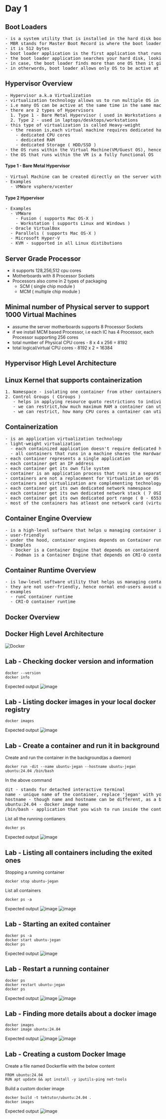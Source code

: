 # Day 1

## Boot Loaders
<pre>
- is a system utility that is installed in the hard disk boot sector( byte 0, sector 0 )
- MBR stands for Master Boot Record is where the boot loader application is installed
- it is 512 bytes
- boot loader application is the first application that runs after the BIOS POST (Power On Self Test completes )
- the boot loader application searches your hard disk, looking for Operating Systems installed on it
- in case, the boot loader finds more than one OS then it gives a menu for the user to choose which OS they want to boot into
- in otherwords, boot loader allows only OS to be active at point of time, though many OS is installed in the system
</pre>  

## Hypervisor Overview
<pre>
- Hypervisor a.k.a Virtualization
- virtualization technology allows us to run multiple OS in the same laptop/desktop/server
- i.e many OS can be active at the same time in the same machine
- there are 2 types of Hypervisors
  1. Type 1 - Bare Metal Hypervisor ( used in Workstations and Servers )
  2. Type 2 - used in laptops/desktops/workstations
- this type of virtualization is called Heavy-weight
  - the reason is,each virtual machine requires dedicated hardware resources
    - dedicated CPU cores
    - dedicated RAM
    - dedicated Storage ( HDD/SSD )
- the OS runs within the Virtual Machine(VM/Guest OS), hence each VM represents one OS
- the OS that runs within the VM is a fully functional OS
</pre>

#### Type 1 - Bare Metal Hypervisor
<pre>
- Virtual Machine can be created directly on the server without any Host OS
- Examples
  - VMWare vsphere/vcenter
</pre>

#### Type 2 Hypervisor
<pre>
- Examples
  - VMWare
    - Fusion ( supports Mac OS-X )
    - Workstation ( supports Linux and Windows )
  - Oracle VirtualBox
  - Parallels ( supports Mac OS-X )
  - Microsoft Hyper-V
  - KVM - supported in all Linux distibutions
</pre>


## Server Grade Processor
- it supports 128,256,512 cpu cores
- Motherboards with 8 Processor Sockets
- Processors also come in 2 types of packaging
  - SCM ( single chip module )
  - MCM ( multiple chip module )


## Minimal number of Physical server to support 1000 Virtual Machines
- assume the server motherboards supports 8 Processor Sockets
- if we install MCM based Processor, i.e each IC has 4 Processor, each Processor supporting 256 cores
- total number of Physical CPU cores - 8 x 4 x 256 = 8192
- total logical/virtual CPU cores - 8192 x 2 = 16384



## Hypervisor High Level Architecture


## Linux Kernel that supports containerization
<pre>
1. Namespace - isolating one container from other containers
2. Control Groups ( CGroups ) 
   - helps in applying resource quoto restrictions to individual containers
   - we can restrict,how much maximum RAM a container can utilize 
   - we can restrict, how many CPU cores a container can utilize
</pre>  

## Containerization
<pre>
- is an application virtualization technology
- light-weight virtualization
  - each containized application doesn't require dedicated hardware resources
  - all containers that runs in a machine shares the Hardware resources available in the underlying OS
- each container represents a single application
- each container get an IP address
- each container get its own file system
- container is an application process that runs in a separate namespace
- containers are not a replacement for Virtualization or OS
- containers and virtualization are complementing technology, hence they are used in combination in real world
- each container get its own dedicated network namespace
- each container get its own dedicated network stack ( 7 OSI Layers )
- each container get its own dedicated port range ( 0 - 65535 )
- most of the containers has atleast one network card (virtual network card)
</pre>

## Container Engine Overview
<pre>
- is a high-level software that helps u managing container images and containers
- user-friendly 
- under the hood, container engines depends on Container runtimes to manage images and containers
- Examples
  - Docker is a Container Engine that depends on containerd which in turn depends on runC container runtime
  - Podman is a Container Engine that depends on CRI-O container runtime
</pre>

## Container Runtime Overview
<pre>
- is low-level software utility that helps us managing container images and containers  
- they are not user-friendly, hence normal end-users avoid using them directly
- examples
  - runC container runtime
  - CRI-O container runtime
</pre>


## Docker Overview

## Docker High Level Architecture
![Docker](DockerHighLevelArchitecture.png)


## Lab - Checking docker version and information
```
docker --version
docker info
```

Expected output
![image](https://github.com/user-attachments/assets/f5344882-1aa7-4546-8a00-1b320105ab97)

## Lab - Listing docker images in your local docker registry
```
docker images
```

Expected output
![image](https://github.com/user-attachments/assets/f42d05e3-b321-4e02-a000-f2e5d5cdc0fb)

## Lab - Create a container and run it in background

Create and run the container in the background(as a daemon)
```
docker run -dit --name ubuntu-jegan --hostname ubuntu-jegan ubuntu:24.04 /bin/bash
```
In the above command
<pre>
dit - stands for detached interactive terminal
name - unique name of the container, replace 'jegan' with your name
hostname - though name and hostname can be different, as a best practice make sure they are same to avoid confusion
ubuntu:24.04 - docker image name
/bin/bash - application that you wish to run inside the container
</pre>

List all the running contianers
```
docker ps
```

Expected output
![image](https://github.com/user-attachments/assets/22954fff-fb52-4a5d-b019-6ae456521105)

## Lab - Listing all containers including the exited ones

Stopping a running container
```
docker stop ubuntu-jegan
```

List all containers 
```
docker ps -a
```

Expected output
![image](https://github.com/user-attachments/assets/e6a69e85-8d83-40b2-9f9d-4fb6e8d6a257)
![image](https://github.com/user-attachments/assets/3facda88-e63f-461c-8f77-87ea17e87293)

## Lab - Starting an exited container
```
docker ps -a
docker start ubuntu-jegan
docker ps
```

Expected output
![image](https://github.com/user-attachments/assets/5308d75e-7e2f-48aa-bbf3-9faacb10893d)

## Lab - Restart a running container
```
docker ps
docker restart ubuntu-jegan
docker ps
```

Expected output
![image](https://github.com/user-attachments/assets/d9331f4a-0d65-487c-8e5b-2086706a106d)
![image](https://github.com/user-attachments/assets/08a8e78f-d8ed-4b47-aa9b-34cced34502d)

## Lab - Finding more details about a docker image
```
docker images
docker image ubuntu:24.04
```

Expected output
![image](https://github.com/user-attachments/assets/3ac5235f-276f-46b1-b08a-bc97c16393a6)
![image](https://github.com/user-attachments/assets/5327f253-bc91-4324-822d-578413e8e34f)

## Lab - Creating a custom Docker Image
Create a file named Dockerfile with the below content
```
FROM ubuntu:24.04
RUN apt update && apt install -y iputils-ping net-tools
```

Build a custom docker image
```
docker build -t tektutor/ubuntu:24.04 .
docker images
```

Expected output
![image](https://github.com/user-attachments/assets/485bcdab-c437-4ee3-ae21-5d832ff92420)

